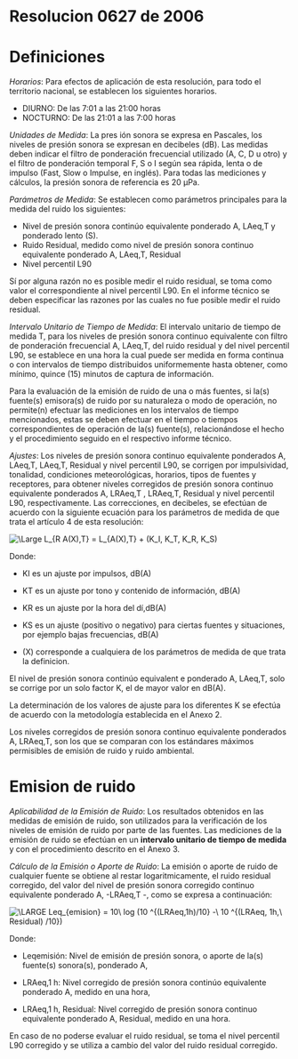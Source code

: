<!--

https://stackoverflow.com/questions/11256433/how-to-show-math-equations-in-general-githubs-markdownnot-githubs-blog

Complex Scalable Inline Rendering with LaTeX and Codecogs

If your needs are greater use an external LaTeX renderer like CodeCogs. Create an equation with CodeCogs editor (https://www.codecogs.com/latex/eqneditor.php). Choose svg for rendering and HTML for the embed code. Svg renders well on resize. HTML allows LaTeX to be easily read when you are looking at the source. Copy the embed code from the bottom of the page and paste it into your markdown.

<img src="https://latex.codecogs.com/svg.latex?\LARGE&space;x=\frac{-b\pm\sqrt{b^2-4ac}}{2a}" title="\LARGE x=\frac{-b\pm\sqrt{b^2-4ac}}{2a}" />
-->

# Resolucion 0627 de 2006

# Definiciones

_Horarios_: Para efectos de aplicación de esta resolución, para todo el
territorio nacional, se establecen los siguientes horarios.

- DIURNO: De las 7:01 a las 21:00 horas
- NOCTURNO: De las 21:01 a las 7:00 horas

_Unidades de Medida_: La pres ión sonora se expresa en Pascales, los
niveles de presión sonora se expresan en decibeles (dB). Las medidas deben indicar el
filtro de ponderación frecuencial utilizado (A, C, D u otro) y el filtro de ponderación
temporal F, S o I según sea rápida, lenta o de impulso (Fast, Slow o Impulse, en inglés).
Para todas las mediciones y cálculos, la presión sonora de referencia es 20 μPa.

_Parámetros de Medida_: Se establecen como parámetros principales para
la medida del ruido los siguientes:

- Nivel de presión sonora continúo equivalente ponderado A, LAeq,T y ponderado
lento (S).
- Ruido Residual, medido como nivel de presión sonora continuo equivalente
ponderado A, LAeq,T, Residual
- Nivel percentil L90

Sí por alguna razón no es posible medir el ruido residual, se toma como
valor el correspondiente al nivel percentil L90. En el informe técnico se deben especificar
las razones por las cuales no fue posible medir el ruido residual.

_Intervalo Unitario de Tiempo de Medida_: El intervalo unitario de tiempo
de medida T, para los niveles de presión sonora continuo equivalente con filtro de
ponderación frecuencial A, LAeq,T, del ruido residual y del nivel percentil L90,
se establece en una hora la cual puede ser medida
en forma continua o con intervalos de tiempo distribuidos uniformemente hasta obtener,
como mínimo, quince (15) minutos de captura de información.

Para la evaluación de la emisión de ruido de una o más fuentes, si la(s)
fuente(s) emisora(s) de ruido por su naturaleza o modo de operación, no permite(n)
efectuar las mediciones en los intervalos de tiempo mencionados, estas se deben
efectuar en el tiempo o tiempos correspondientes de operación de la(s) fuente(s),
relacionándose el hecho y el procedimiento seguido en el respectivo informe técnico.

_Ajustes_: Los niveles de presión sonora continuo equivalente ponderados A,
LAeq,T, LAeq,T, Residual y nivel percentil L90, se corrigen por impulsividad, tonalidad,
condiciones meteorológicas, horarios, tipos de fuentes y receptores, para obtener
niveles corregidos de presión sonora continuo equivalente ponderados A, LRAeq,T ,
LRAeq,T, Residual y nivel percentil L90, respectivamente.
Las correcciones, en decibeles, se efectúan de acuerdo con la siguiente ecuación para
los parámetros de medida de que trata el artículo 4 de esta resolución:

<img src="https://latex.codecogs.com/svg.latex?L_{R&space;A(X),T}&space;=&space;L_{A(X),T}&space;&plus;&space;(K_I,&space;K_T,&space;K_R,&space;K_S)" title="\Large L_{R A(X),T} = L_{A(X),T} + (K_I, K_T, K_R, K_S)" />


Donde:

- KI es un ajuste por impulsos, dB(A)

- KT es un ajuste por tono y contenido de información, dB(A)

- KR es un ajuste por la hora del dí,dB(A)

- KS es un ajuste (positivo o negativo) para ciertas fuentes y situaciones, por
ejemplo bajas frecuencias, dB(A)

- (X) corresponde a cualquiera de los parámetros de medida de que trata la definicion.



El nivel de presión sonora continúo equivalent e ponderado A, LAeq,T, solo se corrige por
un solo factor K, el de mayor valor en dB(A).

La determinación de los valores de ajuste para los diferentes K se
efectúa de acuerdo con la metodología establecida en el Anexo 2.

Los niveles corregidos de presión sonora continuo equivalente
ponderados A, LRAeq,T, son los que se comparan con los estándares máximos
permisibles de emisión de ruido y ruido ambiental.

# Emision de ruido

_Aplicabilidad de la Emisión de Ruido_: Los resultados obtenidos en las
medidas de emisión de ruido, son utilizados para la verificación de los niveles de
emisión de ruido por parte de las fuentes. Las mediciones de la emisión de ruido se
efectúan en un **intervalo unitario de tiempo de medida** y con el procedimiento 
descrito en el Anexo 3.

_Cálculo de la Emisión o Aporte de Ruido_: La emisión o aporte de ruido de
cualquier fuente se obtiene al restar logaritmicamente, el ruido residual corregido, del
valor del nivel de presión sonora corregido continuo equivalente ponderado A, -LRAeq,T -,
como se expresa a continuación:

<img src="https://latex.codecogs.com/svg.latex?\LARGE&space;Leq_{emision}&space;=&space;10\&space;log&space;(10&space;^{(LRAeq,1h)/10}&space;-\&space;10&space;^{(LRAeq,&space;1h,\&space;Residual)&space;/10})" title="\LARGE Leq_{emision} = 10\ log (10 ^{(LRAeq,1h)/10} -\ 10 ^{(LRAeq, 1h,\ Residual) /10})" />

Donde:

- Leqemisión: Nivel de emisión de presión sonora, o aporte de la(s) fuente(s)
sonora(s), ponderado A,

- LRAeq,1 h: Nivel corregido de presión sonora continúo equivalente ponderado A,
medido en una hora,

- LRAeq,1 h, Residual: Nivel corregido de presión sonora continuo equivalente ponderado A,
Residual, medido en una hora.

En caso de no poderse evaluar el ruido residual, se toma el nivel percentil
L90 corregido y se utiliza a cambio del valor del ruido residual corregido.



